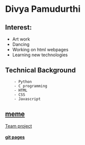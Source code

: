# Divya Pamudurthi
## Interest: 
- Art work 
- Dancing
- Working on html webpages
- Learning new technologies
 ## **Technical Background**
        - Python
        - C programming 
        - HTML
        - CSS
        - Javascript
## [meme](https://www.boredpanda.com/blog/wp-content/uploads/2021/02/2-6026300447d24__700.jpg)

[Team project](https://github.com/divya8317/base)

####  [git pages](https://pages.github.com//)

